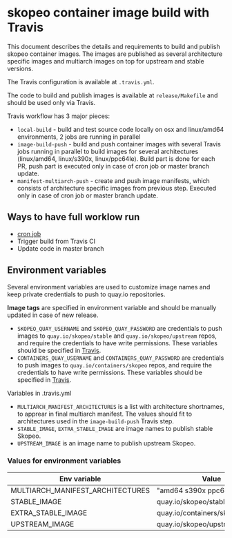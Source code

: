# skopeo container image build with Travis

This document describes the details and requirements to build and publish skopeo container images. The images are published as several architecture specific images and multiarch images on top for upstream and stable versions.

The Travis configuration is available at `.travis.yml`.

The code to build and publish images is available at `release/Makefile` and should be used only via Travis.

Travis workflow has 3 major pieces:
- `local-build` - build and test source code locally on osx and linux/amd64 environments, 2 jobs are running in parallel
- `image-build-push` - build and push container images with several Travis jobs running in parallel to build images for several architectures (linux/amd64, linux/s390x, linux/ppc64le). Build part is done for each PR, push part is executed only in case of cron job or master branch update.
- `manifest-multiarch-push` - create and push image manifests, which consists of architecture specific images from previous step. Executed only in case of cron job or master branch update.

## Ways to have full worklow run
- [cron job](https://docs.travis-ci.com/user/cron-jobs/#adding-cron-jobs)
- Trigger build from Travis CI
- Update code in master branch

## Environment variables

Several environment variables are used to customize image names and keep private credentials to push to quay.io repositories.

**Image tags** are specified in environment variable and should be manually updated in case of new release.

- `SKOPEO_QUAY_USERNAME` and `SKOPEO_QUAY_PASSWORD` are credentials to push images to `quay.io/skopeo/stable` and `quay.io/skopeo/upstream` repos, and require the credentials to have write permissions. These variables should be specified in [Travis](https://docs.travis-ci.com/user/environment-variables/#defining-variables-in-repository-settings).
- `CONTAINERS_QUAY_USERNAME` and `CONTAINERS_QUAY_PASSWORD` are credentials to push images to `quay.io/containers/skopeo` repos, and require the credentials to have write permissions. These variables should be specified in [Travis](https://docs.travis-ci.com/user/environment-variables/#defining-variables-in-repository-settings).

Variables in .travis.yml
- `MULTIARCH_MANIFEST_ARCHITECTURES` is a list with architecture shortnames, to apprear in final multiarch manifest. The values should fit to architectures used in the `image-build-push` Travis step.
- `STABLE_IMAGE`, `EXTRA_STABLE_IMAGE` are image names to publish stable Skopeo.
- `UPSTREAM_IMAGE` is an image name to publish upstream Skopeo.

### Values for environment variables

| Env variable                     | Value                            |
| -------------------------------- |----------------------------------|
| MULTIARCH_MANIFEST_ARCHITECTURES | "amd64 s390x ppc64le"            |
| STABLE_IMAGE                     | quay.io/skopeo/stable:v1.2.0     |
| EXTRA_STABLE_IMAGE               | quay.io/containers/skopeo:v1.2.0 |
| UPSTREAM_IMAGE                   | quay.io/skopeo/upstream:master   |
